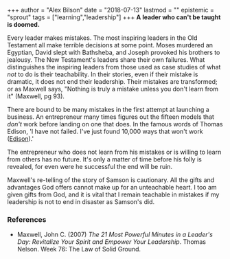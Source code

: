 +++
author = "Alex Bilson"
date = "2018-07-13"
lastmod = ""
epistemic = "sprout"
tags = ["learning","leadership"]
+++
**A leader who can't be taught is doomed.**

Every leader makes mistakes.  The most inspiring leaders in the Old Testament all make terrible decisions at some point.  Moses murdered an Egyptian, David slept with Bathsheba, and Joseph provoked his brothers to jealousy.  The New Testament's leaders share their own failures.  What distinguishes the inspiring leaders from those used as case studies of what _not_ to do is their teachability.  In their stories, even if their mistake is dramatic, it does not end their leadership.  Their mistakes are transformed; or as Maxwell says, "Nothing is truly a mistake unless you don't learn from it" (Maxwell, pg 93).

There are bound to be many mistakes in the first attempt at launching a business.  An entrepreneur many times figures out the fifteen models that _don't_ work before landing on one that does.  In the famous words of Thomas Edison, 'I have not failed. I've just found 10,000 ways that won't work ([Edison](https://www.brainyquote.com/quotes/quotes/t/thomasaed132683.html)).'

The entrepreneur who does not learn from his mistakes or is willing to learn from others has no future.  It's only a matter of time before his folly is revealed, for even were he successful the end will be ruin.

Maxwell's re-telling of the story of Samson is cautionary.  All the gifts and advantages God offers cannot make up for an unteachable heart.  I too am given gifts from God, and it is vital that I remain teachable in mistakes if my leadership is not to end in disaster as Samson's did.

### References

- Maxwell, John C. (2007) _The 21 Most Powerful Minutes in a Leader's Day: Revitalize Your Spirit and Empower Your Leadership_. Thomas Nelson. Week 76: The Law of Solid Ground.
